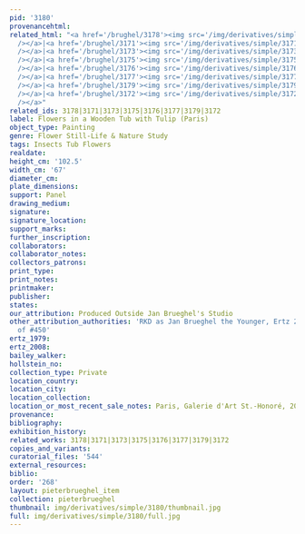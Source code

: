 ```yaml
---
pid: '3180'
provenancehtml:
related_html: "<a href='/brughel/3178'><img src='/img/derivatives/simple/3178/thumbnail.jpg'
  /></a>|<a href='/brughel/3171'><img src='/img/derivatives/simple/3171/thumbnail.jpg'
  /></a>|<a href='/brughel/3173'><img src='/img/derivatives/simple/3173/thumbnail.jpg'
  /></a>|<a href='/brughel/3175'><img src='/img/derivatives/simple/3175/thumbnail.jpg'
  /></a>|<a href='/brughel/3176'><img src='/img/derivatives/simple/3176/thumbnail.jpg'
  /></a>|<a href='/brughel/3177'><img src='/img/derivatives/simple/3177/thumbnail.jpg'
  /></a>|<a href='/brughel/3179'><img src='/img/derivatives/simple/3179/thumbnail.jpg'
  /></a>|<a href='/brughel/3172'><img src='/img/derivatives/simple/3172/thumbnail.jpg'
  /></a>"
related_ids: 3178|3171|3173|3175|3176|3177|3179|3172
label: Flowers in a Wooden Tub with Tulip (Paris)
object_type: Painting
genre: Flower Still-Life & Nature Study
tags: Insects Tub Flowers
realdate:
height_cm: '102.5'
width_cm: '67'
diameter_cm:
plate_dimensions:
support: Panel
drawing_medium:
signature:
signature_location:
support_marks:
further_inscription:
collaborators:
collaborator_notes:
collectors_patrons:
print_type:
print_notes:
printmaker:
publisher:
states:
our_attribution: Produced Outside Jan Brueghel's Studio
other_attribution_authorities: 'RKD as Jan Brueghel the Younger, Ertz 2008-10, variant
  of #450'
ertz_1979:
ertz_2008:
bailey_walker:
hollstein_no:
collection_type: Private
location_country:
location_city:
location_collection:
location_or_most_recent_sale_notes: Paris, Galerie d'Art St.-Honoré, 2005
provenance:
bibliography:
exhibition_history:
related_works: 3178|3171|3173|3175|3176|3177|3179|3172
copies_and_variants:
curatorial_files: '544'
external_resources:
biblio:
order: '268'
layout: pieterbrueghel_item
collection: pieterbrueghel
thumbnail: img/derivatives/simple/3180/thumbnail.jpg
full: img/derivatives/simple/3180/full.jpg
---
```

